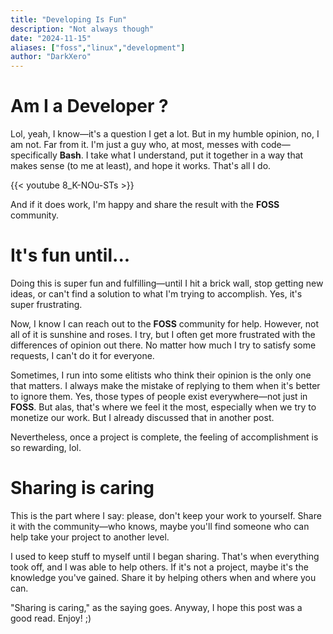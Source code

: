 ```yaml
---
title: "Developing Is Fun"
description: "Not always though"
date: "2024-11-15"
aliases: ["foss","linux","development"]
author: "DarkXero"
---
```

# Am I a Developer ?

Lol, yeah, I know—it's a question I get a lot. But in my humble opinion, no, I am not. Far from it. I'm just a guy who, at most, messes with code—specifically **Bash**. I take what I understand, put it together in a way that makes sense (to me at least), and hope it works. That's all I do.

{{< youtube 8_K-NOu-STs >}}

And if it does work, I'm happy and share the result with the **FOSS** community.

# It's fun until...

Doing this is super fun and fulfilling—until I hit a brick wall, stop getting new ideas, or can't find a solution to what I'm trying to accomplish. Yes, it's super frustrating.

Now, I know I can reach out to the **FOSS** community for help. However, not all of it is sunshine and roses. I try, but I often get more frustrated with the differences of opinion out there. No matter how much I try to satisfy some requests, I can't do it for everyone.

Sometimes, I run into some elitists who think their opinion is the only one that matters. I always make the mistake of replying to them when it's better to ignore them. Yes, those types of people exist everywhere—not just in **FOSS**. But alas, that's where we feel it the most, especially when we try to monetize our work. But I already discussed that in another post.

Nevertheless, once a project is complete, the feeling of accomplishment is so rewarding, lol.

# Sharing is caring

This is the part where I say: please, don't keep your work to yourself. Share it with the community—who knows, maybe you'll find someone who can help take your project to another level.

I used to keep stuff to myself until I began sharing. That's when everything took off, and I was able to help others. If it's not a project, maybe it's the knowledge you've gained. Share it by helping others when and where you can.

"Sharing is caring," as the saying goes. Anyway, I hope this post was a good read. Enjoy! ;)
